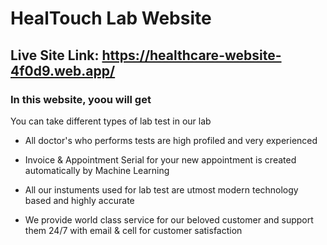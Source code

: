 # HealTouch Lab Website

## Live Site Link: https://healthcare-website-4f0d9.web.app/

### In this website, yoou will get

You can take different types of lab test in our lab

- All doctor's who performs tests are high profiled and very experienced

- Invoice & Appointment Serial for your new appointment is created automatically by Machine Learning

- All our instuments used for lab test are utmost modern technology based and highly accurate

- We provide world class service for our beloved customer and support them 24/7 with email & cell for customer satisfaction

